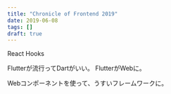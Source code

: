 ```yaml
---
title: "Chronicle of Frontend 2019"
date: 2019-06-08
tags: []
draft: true
---
```


React Hooks

Flutterが流行ってDartがいい。
FlutterがWebに。

Webコンポーネントを使って、うすいフレームワークに。
